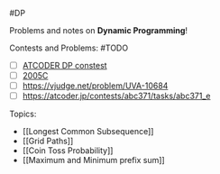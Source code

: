 #DP

Problems and notes on **Dynamic Programming**!

Contests and Problems:
#TODO

- [ ] [ATCODER DP constest](https://atcoder.jp/contests/dp)
- [ ] [2005C](https://codeforces.com/contest/2005/problem/C)  
- [ ] https://vjudge.net/problem/UVA-10684
- [ ] https://atcoder.jp/contests/abc371/tasks/abc371_e

Topics:
- [[Longest Common Subsequence]]
- [[Grid Paths]]
- [[Coin Toss Probability]]
- [[Maximum and Minimum prefix sum]]
